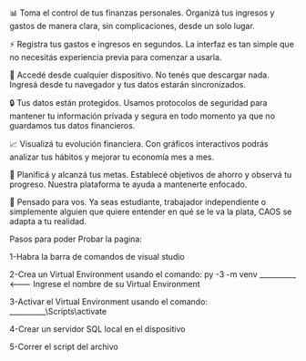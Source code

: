 📊 Toma el control de tus finanzas personales. Organizá tus ingresos y gastos de manera clara, sin complicaciones, desde un solo lugar.

⚡ Registra tus gastos e ingresos en segundos. La interfaz es tan simple que no necesitás experiencia previa para comenzar a usarla.

📱 Accedé desde cualquier dispositivo. No tenés que descargar nada. Ingresá desde tu navegador y tus datos estarán sincronizados.

🔒 Tus datos están protegidos. Usamos protocolos de seguridad para mantener tu información privada y segura en todo momento ya que no guardamos tus datos financieros.

📈 Visualizá tu evolución financiera. Con gráficos interactivos podrás analizar tus hábitos y mejorar tu economía mes a mes.

🎯 Planificá y alcanzá tus metas. Establecé objetivos de ahorro y observá tu progreso. Nuestra plataforma te ayuda a mantenerte enfocado.

🤝 Pensado para vos. Ya seas estudiante, trabajador independiente o simplemente alguien que quiere entender en qué se le va la plata, CAOS se adapta a tu realidad.

Pasos para poder Probar la pagina:

1-Habra la barra de comandos de visual studio

2-Crea un Virtual Environment usando el comando: py -3 -m venv __________ <--- Ingrese el nombre de su Virtual Environment

3-Activar el Virtual Environment usando el comando: __________\Scripts\activate

4-Crear un servidor SQL local en el dispositivo

5-Correr el script del archivo
